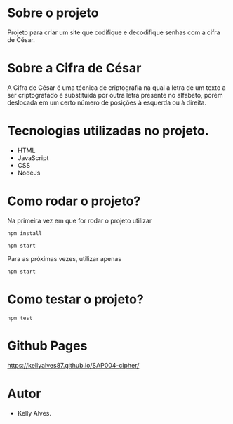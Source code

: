 # Sobre o projeto

Projeto para criar um site que codifique e decodifique senhas com a cifra de César.

# Sobre a Cifra de César

A Cifra de César é uma técnica de criptografia na qual a letra de um texto a ser criptografado é substituída
por outra letra presente no alfabeto, porém deslocada em um certo número de posições à esquerda ou à direita.

# Tecnologias utilizadas no projeto.

* HTML
* JavaScript
* CSS
* NodeJs

# Como rodar o projeto?

Na primeira vez em que for rodar o projeto utilizar

```
npm install
```

```
npm start
```
Para as próximas vezes, utilizar apenas

```
npm start
```

# Como testar o projeto?

```
npm test
```
# Github Pages

https://kellyalves87.github.io/SAP004-cipher/

# Autor

* Kelly Alves.
